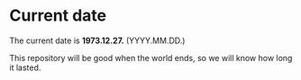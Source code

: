 # Current date

The current date is **1973.12.27.** (YYYY.MM.DD.)

This repository will be good when the world ends, so we will know how long it lasted.